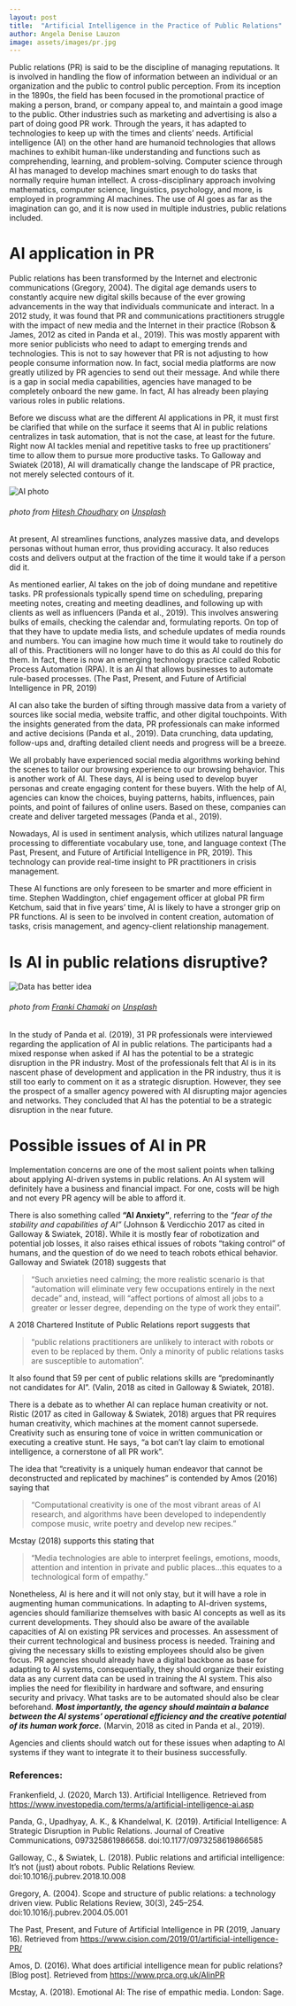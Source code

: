 ```yaml
---
layout: post
title:  "Artificial Intelligence in the Practice of Public Relations"
author: Angela Denise Lauzon
image: assets/images/pr.jpg
---
```


Public relations (PR) is said to be the discipline of managing reputations. It is involved in handling the flow of information between an individual or an organization and the public to control public perception. From its inception in the 1890s, the field has been focused in the promotional practice of making a person, brand, or company appeal to, and maintain a good image to the public. Other industries such as marketing and advertising is also a part of doing good PR work. Through the years, it has adapted to technologies to keep up with the times and clients’ needs.
Artificial intelligence (AI) on the other hand are humanoid technologies that allows machines to exhibit human-like understanding and functions such as comprehending, learning, and problem-solving. Computer science through AI has managed to develop machines smart enough to do tasks that normally require human intellect. A cross-disciplinary approach involving mathematics, computer science, linguistics, psychology, and more, is employed in programming AI machines. The use of AI goes as far as the imagination can go, and it is now used in multiple industries, public relations included.

# AI application in PR
Public relations has been transformed by the Internet and electronic communications (Gregory, 2004). The digital age demands users to constantly acquire new digital skills because of the ever growing advancements in the way that individuals communicate and interact. In a 2012 study, it was found that PR and communications practitioners struggle with the impact of new media and the Internet in their practice (Robson & James, 2012 as cited in Panda et al., 2019). This was mostly apparent with more senior publicists who need to adapt to emerging trends and technologies. This is not to say however that PR is not adjusting to how people consume information now. In fact, social media platforms are now greatly utilized by PR agencies to send out their message. And while there is a gap in social media capabilities, agencies have managed to be completely onboard the new game. In fact, AI has already been playing various roles in public relations. 

Before we discuss what are the different AI applications in PR, it must first be clarified that while on the surface it seems that AI in public relations centralizes in task automation, that is not the case, at least for the future. Right now AI tackles menial and repetitive tasks to free up practitioners’ time to allow them to pursue more productive tasks. To Galloway and Swiatek (2018), AI will dramatically change the landscape of PR practice, not merely selected contours of it. 

![AI photo](https://imgur.com/a/oSM4hou)
###### photo from [Hitesh Choudhary](https://unsplash.com/@hiteshchoudhary) on [Unsplash](https://unsplash.com/)

At present, AI streamlines functions, analyzes massive data, and develops personas without human error, thus providing accuracy. It also reduces costs and delivers output at the fraction of the time it would take if a person did it. 

As mentioned earlier, AI takes on the job of doing mundane and repetitive tasks. PR professionals typically spend time on scheduling, preparing meeting notes, creating and meeting deadlines, and following up with clients as well as influencers (Panda et al., 2019). This involves answering bulks of emails, checking the calendar and, formulating reports. On top of that they have to update media lists, and schedule updates of media rounds and numbers. You can imagine how much time it would take to routinely do all of this. Practitioners will no longer have to do this as AI could do this for them. In fact, there is now an emerging technology practice called Robotic Process Automation (RPA). It is an AI that allows businesses to automate rule-based processes. (The Past, Present, and Future of Artificial Intelligence in PR, 2019)

AI can also take the burden of sifting through massive data from a variety of sources like social media, website traffic, and other digital touchpoints. With the insights generated from the data, PR professionals can make informed and active decisions (Panda et al., 2019). Data crunching, data updating, follow-ups and, drafting detailed client needs and progress will be a breeze.

We all probably have experienced social media algorithms working behind the scenes to tailor our browsing experience to our browsing behavior. This is another work of AI. These days, AI is being used to develop buyer personas and create engaging content for these buyers. With the help of AI, agencies can know the choices, buying patterns, habits, influences, pain points, and point of failures of online users. Based on these, companies can create and deliver targeted messages (Panda et al., 2019). 

Nowadays, AI is used in sentiment analysis, which utilizes natural language processing to differentiate vocabulary use, tone, and language context (The Past, Present, and Future of Artificial Intelligence in PR, 2019). This technology can provide real-time insight to PR practitioners in crisis management. 

These AI functions are only foreseen to be smarter and more efficient in time. Stephen Waddington, chief engagement officer at global PR firm Ketchum, said that in five years’ time, AI is likely to have a stronger grip on PR functions. AI is seen to be involved in content creation, automation of tasks, crisis management, and agency-client relationship management. 

# Is AI in public relations disruptive?
![Data has better idea](https://imgur.com/a/rscfR5N)
###### photo from [Franki Chamaki](https://unsplash.com/@franki) on [Unsplash](https://unsplash.com/)

In the study of Panda et al. (2019), 31 PR professionals were interviewed regarding the application of AI in public relations. The participants had a mixed response when asked if AI has the potential to be a strategic disruption in the PR industry. Most of the professionals felt that AI is in its nascent phase of development and application in the PR industry, thus it is still too early to comment on it as a strategic disruption. However, they see the prospect of a smaller agency powered with AI disrupting major agencies and networks. They concluded that AI has the potential to be a strategic disruption in the near future.

# Possible issues of AI in PR 
Implementation concerns are one of the most salient points when talking about applying AI-driven systems in public relations. An AI system will definitely have a business and financial impact. For one, costs will be high and not every PR agency will be able to afford it.

There is also something called **“AI Anxiety”**, referring to the *“fear of the stability and capabilities of AI”* (Johnson & Verdicchio 2017 as cited in Galloway & Swiatek, 2018). While it is mostly fear of robotization and potential job losses, it also raises ethical issues of robots “taking control” of humans, and the question of do we need to teach robots ethical behavior.
Galloway and Swiatek (2018) suggests that
> “Such anxieties need calming; the more realistic scenario is that “automation will eliminate very few occupations entirely in the next decade” and, instead, will “affect portions of almost all jobs to a greater or lesser degree, depending on the type of work they entail”.

A 2018 Chartered Institute of Public Relations report suggests that
> “public relations practitioners are unlikely to interact with robots or even to be replaced by them. Only a minority of public relations tasks are susceptible to automation”.

It also found that 59 per cent of public relations skills are “predominantly not candidates for AI”. (Valin, 2018 as cited in Galloway & Swiatek, 2018).

There is a debate as to whether AI can replace human creativity or not. Ristic (2017 as cited in Galloway & Swiatek, 2018) argues that PR requires human creativity, which machines at the moment cannot supersede. Creativity such as ensuring tone of voice in written communication or executing a creative stunt. He says, “a bot can’t lay claim to emotional intelligence, a cornerstone of all PR work”.

The idea that “creativity is a uniquely human endeavor that cannot be deconstructed and replicated by machines” is contended by Amos (2016) saying that
> “Computational creativity is one of the most vibrant areas of AI research, and algorithms have been developed to independently compose music, write poetry and develop new recipes.”

Mcstay (2018) supports this stating that
> “Media technologies are able to interpret feelings, emotions, moods, attention and intention in private and public places…this equates to a technological form of empathy.”

Nonetheless, AI is here and it will not only stay, but it will have a role in augmenting human communications. In adapting to AI-driven systems, agencies should familiarize themselves with basic AI concepts as well as its current developments. They should also be aware of the available capacities of AI on existing PR services and processes. An assessment of their current technological and business process is needed. Training and giving the necessary skills to existing employees should also be given focus. PR agencies should already have a digital backbone as base for adapting to AI systems, consequentially, they should organize their existing data as any current data can be used in training the AI system. This also implies the need for flexibility in hardware and software, and ensuring security and privacy. What tasks are to be automated should also be clear beforehand. ***Most importantly, the agency should maintain a balance between the AI systems’ operational efficiency and the creative potential of its human work force.*** (Marvin, 2018 as cited in Panda et al., 2019).

Agencies and clients should watch out for these issues when adapting to AI systems if they want to integrate it to their business successfully. 

### References:
Frankenfield, J. (2020, March 13). Artificial Intelligence. Retrieved from https://www.investopedia.com/terms/a/artificial-intelligence-ai.asp

Panda, G., Upadhyay, A. K., & Khandelwal, K. (2019). Artificial Intelligence: A Strategic Disruption in Public Relations. Journal of Creative Communications, 097325861986658. doi:10.1177/0973258619866585 

Galloway, C., & Swiatek, L. (2018). Public relations and artificial intelligence: It’s not (just) about robots. Public Relations Review. doi:10.1016/j.pubrev.2018.10.008 

Gregory, A. (2004). Scope and structure of public relations: a technology driven view. Public Relations Review, 30(3), 245–254. doi:10.1016/j.pubrev.2004.05.001 

The Past, Present, and Future of Artificial Intelligence in PR (2019, January 16). Retrieved from https://www.cision.com/2019/01/artificial-intelligence-PR/

Amos, D. (2016). What does artificial intelligence mean for public relations? [Blog post]. Retrieved from https://www.prca.org.uk/AIinPR

Mcstay, A. (2018). Emotional Al: The rise of empathic media. London: Sage.

